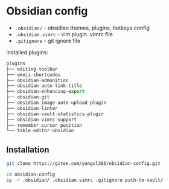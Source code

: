 # Obsidian config

- `.obsidian/` - obsidian themes, plugins, hotkeys config
- `.obsidian.vimrc` - vim plugin .vimrc file
- `.gitignore` - git ignore file


installed plugins:
```javascript
plugins
├── editing-toolbar
├── emoji-shortcodes
├── obsidian-admonition
├── obsidian-auto-link-title
├── obsidian-enhancing-export
├── obsidian-git
├── obsidian-image-auto-upload-plugin
├── obsidian-linter
├── obsidian-vault-statistics-plugin
├── obsidian-vimrc-support
├── remember-cursor-position
└── table-editor-obsidian
```

## Installation

```bash
git clone https://gitee.com/yangsl306/obsidian-config.git

cd obsidian-config
cp -r .obsidian/ .obsidian.vimrc .gitignore path-to-vault/
```
